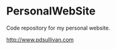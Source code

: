 PersonalWebSite
===============

Code repository for my personal website.


http://www.pdsullivan.com
